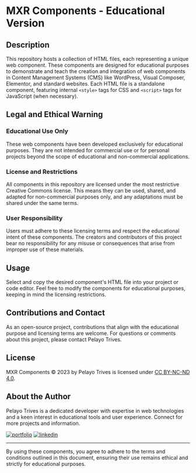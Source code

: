 # MXR Components - Educational Version

## Description

This repository hosts a collection of HTML files, each representing a unique web component. These components are designed for educational purposes to demonstrate and teach the creation and integration of web components in Content Management Systems (CMS) like WordPress, Visual Composer, Elementor, and standard websites. Each HTML file is a standalone component, featuring internal `<style>` tags for CSS and `<script>` tags for JavaScript (when necessary).

## Legal and Ethical Warning

### Educational Use Only

These web components have been developed exclusively for educational purposes. They are not intended for commercial use or for personal projects beyond the scope of educational and non-commercial applications.

### License and Restrictions

All components in this repository are licensed under the most restrictive Creative Commons license. This means they can be used, shared, and adapted for non-commercial purposes only, and any adaptations must be shared under the same terms.

### User Responsibility

Users must adhere to these licensing terms and respect the educational intent of these components. The creators and contributors of this project bear no responsibility for any misuse or consequences that arise from improper use of these materials.

## Usage

Select and copy the desired component's HTML file into your project or code editor. Feel free to modify the components for educational purposes, keeping in mind the licensing restrictions.

## Contributions and Contact

As an open-source project, contributions that align with the educational purpose and licensing terms are welcome. For questions or comments about this project, please contact Pelayo Trives.

## License

MXR Components © 2023 by Pelayo Trives is licensed under [CC BY-NC-ND 4.0](https://creativecommons.org/licenses/by-nc-nd/4.0/?ref=chooser-v1).

## About the Author

Pelayo Trives is a dedicated developer with expertise in web technologies and a keen interest in educational tools and user experience. Connect for more projects and information.

[![portfolio](https://img.shields.io/badge/my_portfolio-000?style=for-the-badge&logo=ko-fi&logoColor=white)](https://pelayotrives.netlify.app/)
[![linkedin](https://img.shields.io/badge/linkedin-0A66C2?style=for-the-badge&logo=linkedin&logoColor=white)](https://www.linkedin.com/in/pelayo-trives-pozuelo/)

---

By using these components, you agree to adhere to the terms and conditions outlined in this document, ensuring their use remains ethical and strictly for educational purposes.
